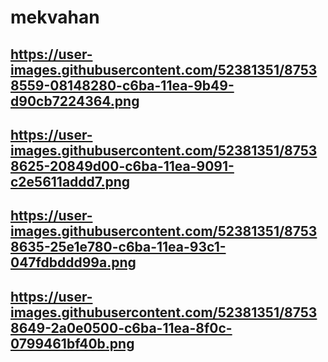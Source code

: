 # mekvahan

## https://user-images.githubusercontent.com/52381351/87538559-08148280-c6ba-11ea-9b49-d90cb7224364.png
## https://user-images.githubusercontent.com/52381351/87538625-20849d00-c6ba-11ea-9091-c2e5611addd7.png
## https://user-images.githubusercontent.com/52381351/87538635-25e1e780-c6ba-11ea-93c1-047fdbddd99a.png
## https://user-images.githubusercontent.com/52381351/87538649-2a0e0500-c6ba-11ea-8f0c-0799461bf40b.png
